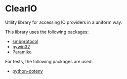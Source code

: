 # ClearIO
Utility library for accessing IO providers in a uniform way.


This library uses the following packages:
- [smbprotocol](https://github.com/jborean93/smbprotocol)
- [pywin32](https://github.com/mhammond/pywin32)
- [Paramiko](https://www.paramiko.org/)

For tests, the following packages are used:
- [python-dotenv](https://github.com/theskumar/python-dotenv)
